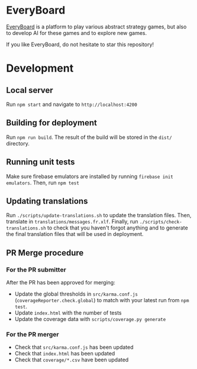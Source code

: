 # EveryBoard

[EveryBoard](everyboard.org) is a platform to play various abstract strategy games, but also to develop AI for these games and to explore new games.

If you like EveryBoard, do not hesitate to star this repository!

# Development
## Local server
Run `npm start` and navigate to `http://localhost:4200`

## Building for deployment

Run `npm run build`. The result of the build will be stored in the `dist/` directory.

## Running unit tests

Make sure firebase emulators are installed by running `firebase init emulators`.
Then, run `npm test`

## Updating translations

Run `./scripts/update-translations.sh` to update the translation files.
Then, translate in `translations/messages.fr.xlf`.
Finally, run `./scripts/check-translations.sh` to check that you haven't forgot anything and to generate the final translation files that will be used in deployment.

## PR Merge procedure
### For the PR submitter
After the PR has been approved for merging:
  - Update the global thresholds in `src/karma.conf.js` (`coverageReporter.check.global`) to match with your latest run from `npm test`.
  - Update `index.html` with the number of tests
  - Update the coverage data with `scripts/coverage.py generate`

### For the PR merger
  - Check that `src/karma.conf.js` has been updated
  - Check that `index.html` has been updated
  - Check that `coverage/*.csv` have been updated
